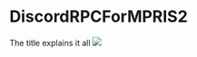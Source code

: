 # DiscordRPCForMPRIS2
The title explains it all
![](https://techadvancedcyborg.github.io/assets/icons/v2icon1080.png)
